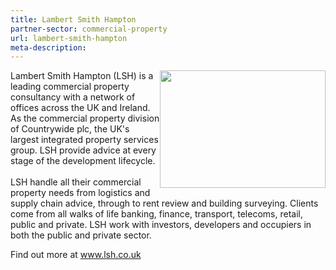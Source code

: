 ```yaml
---
title: Lambert Smith Hampton
partner-sector: commercial-property
url: lambert-smith-hampton
meta-description:
---
```


<p><img alt="" src="//clarity-strategies.github.io/ie-uploads/uploads/partners/LambertSH_265w.png" style="float:right; height:188px; width:265px" />Lambert Smith Hampton (LSH) is a leading commercial property consultancy with a network of offices across the UK and Ireland. As the commercial property division of Countrywide plc, the UK&#39;s largest integrated property services group. LSH provide advice at every stage of the development lifecycle.&nbsp;<br />&nbsp;<br />LSH handle all their commercial property needs from logistics and supply chain advice, through to rent review and building surveying. Clients come from all walks of life banking, finance, transport, telecoms, retail, public and private. LSH work with investors, developers and occupiers in both the public and private sector.</p><p>Find out more at&nbsp;<a href="http://www.lsh.co.uk" target="_blank">www.lsh.co.uk</a></p>